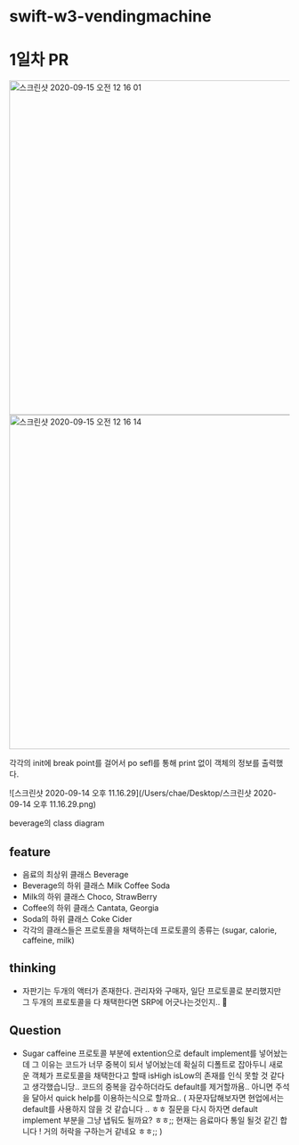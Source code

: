 # swift-w3-vendingmachine



# 1일차 PR

<img width="600" alt="스크린샷 2020-09-15 오전 12 16 01" src="https://user-images.githubusercontent.com/46335714/93104314-a50a9080-f6e8-11ea-88fd-91e6dba32187.png">
<img width="600" alt="스크린샷 2020-09-15 오전 12 16 14" src="https://user-images.githubusercontent.com/46335714/93104341-acca3500-f6e8-11ea-80d3-948d77c11ec6.png">

각각의 init에 break point를 걸어서 po sefl를 통해 print 없이 객체의 정보를 출력했다.



![스크린샷 2020-09-14 오후 11.16.29](/Users/chae/Desktop/스크린샷 2020-09-14 오후 11.16.29.png)

beverage의 class diagram



## feature

- 음료의 최상위 클래스 Beverage
- Beverage의 하위 클래스 Milk Coffee Soda
- Milk의 하위 클래스 Choco, StrawBerry
- Coffee의 하위 클래스 Cantata, Georgia
- Soda의 하위 클래스 Coke Cider
- 각각의 클래스들은 프로토콜을 채택하는데 프로토콜의 종류는 (sugar, calorie, caffeine, milk)

## thinking

- 자판기는 두개의 액터가 존재한다. 관리자와 구매자, 일단 프로토콜로 분리했지만 그 두개의 프로토콜을 다 채택한다면 SRP에 어긋나는것인지.. 🤔

## Question

- Sugar caffeine 프로토콜 부분에 extention으로 default implement를 넣어놨는데 그 이유는 코드가 너무 중복이 되서 넣어놨는데 확실히 디폴트로 잡아두니 새로운 객체가 프로토콜을 채택한다고 할때 isHigh isLow의 존재를 인식 못할 것 같다고 생각했습니당.. 코드의 중복을 감수하더라도 default를 제거할까욤.. 아니면 주석을 달아서 quick help를 이용하는식으로 할까요.. ( 자문자답해보자면 현업에서는 default를 사용하지 않을 것 같습니다 .. ㅎㅎ 질문을 다시 하자면 default implement 부분을 그냥 냅둬도 될까요? ㅎㅎ;; 현재는 음료마다 통일 될것 같긴 합니다 ! 거의 허락을 구하는거 같네요 ㅎㅎ;; )